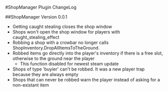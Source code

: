 #ShopManager Plugin ChangeLog


##ShopManager Version 0.0.1
* Getting caught stealing closes the shop window
* Shops won't open the shop window for players with caught_stealing_effect
* Robbing a shop with a crowbar no longer calls ShopInventory.DropAllItemsToTheGround.
* Robbed items go directly into the player's inventory if there is a free slot, otherwise to the ground near the player
    * This function disabled for newest steam update
* Shops of type 'buyier' can't be robbed. It was a new player trap because they are always empty
* Shops that can never be robbed warn the player instead of asking for a non-existant item